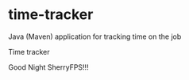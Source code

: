 # time-tracker
Java (Maven) application for tracking time on the job

Time tracker

Good Night SherryFPS!!!
